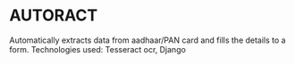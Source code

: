 # AUTORACT
Automatically extracts data from aadhaar/PAN card and fills the details to a form. Technologies used: Tesseract ocr, Django

